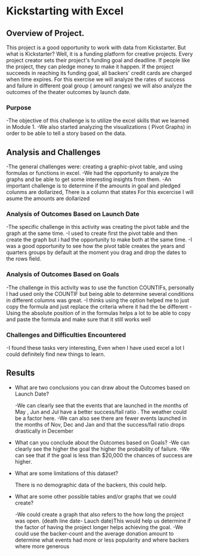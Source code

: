 # Kickstarting with Excel

## Overview of Project.

This project is a good opportunity to work with data from Kickstarter.
But what is Kickstarter? Well, it is a funding platform for creative projects.
Every project creator sets their project's funding goal and deadline. 
If people like the project, they can pledge money to make it happen. 
If the project succeeds in reaching its funding goal, all backers' credit cards are charged when time expires.
For this exercise we will analyze the rates of success and failure in different goal group ( amount ranges) 
we will also analyze the outcomes of the theater outcomes by launch date.


### Purpose

-The objective of this challenge is to utilize the excel skills  that we learned in Module 1.
-We also started analyzing the visualizations ( Pivot Graphs) in order to be able to tell a story based on the data.



## Analysis and Challenges

-The general challenges were: creating a  graphic-pivot table, and using formulas or functions in excel.
-We had the opportunity to analyze the graphs and be able to get some interesting insights from them.
-An important challenge is to determine if the amounts in goal and pledged colunms are dollarized, There is a column that states <currency>
For this excercise I will asume the amounts are dollarized
 


### Analysis of Outcomes Based on Launch Date

-The specific challenge in this activity was creating the pivot table and the graph at the same time.
-I used to create first the pivot table and then  create the graph but i had the opportunity to make both at the same time.
-I was a good opportunity to see how the pivot table creates the years and quarters groups by default at the moment you drag and drop the dates to the rows field.


### Analysis of Outcomes Based on Goals

-The challenge in this activity was to use the function COUNTIFs, personally I had used only the COUNTIF but being able to determine several conditions in different columns was great.
-I thinks using the <Find the replace> option helped me to just copy the formula and just replace the criteria where it had the be different
-Using the absolute position of in the formulas helps a lot to be able to copy and paste the formula and make sure that it still works well



### Challenges and Difficulties Encountered

-I found these tasks very interesting, Even when I have used excel a lot I could definitely find new things to learn.

## Results

- What are two conclusions you can draw about the Outcomes based on Launch Date?

	-We can clearly see that the events that are launched in the months of May , Jun and Jul have a better success/fail ratio . The weather could be a factor here.
	-We can also see there are fewer events launched in the months of Nov, Dec and Jan and that the success/fail ratio drops drastically in December

- What can you conclude about the Outcomes based on Goals?
	-We can clearly see the higher the goal the higher the probability of failure.
	-We can see that if the goal is less than $20,000 the chances of success are higher.

- What are some limitations of this dataset?

	There is no demographic data of the backers, this could help.

	

- What are some other possible tables and/or graphs that we could create?

	-We could create a graph that also refers to the how long the project was open. (death line date- Lauch date)This would help us determine if the factor of having the project longer helps achieving the goal.
	-We could use the backer-count and the average donation amount to determine what events had more or less popularity  and where backers where more generous



